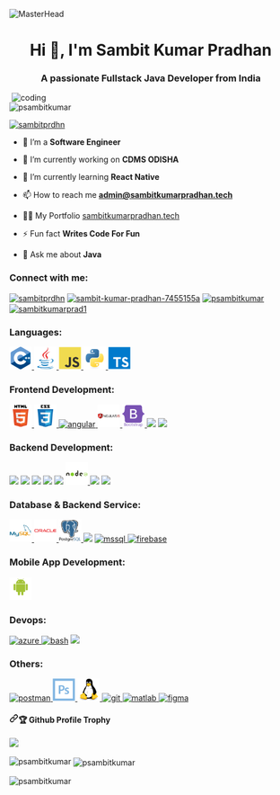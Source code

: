![MasterHead](https://www.quotemaster.org/images/f3/f3eae07c539a14d4ea213b927e4b7e53.jpg)
<h1 align="center">Hi 👋, I'm Sambit Kumar Pradhan</h1>
<h3 align="center">A passionate Fullstack Java Developer from India</h3>
<img align="right" alt="coding" width="500" src="https://miro.medium.com/max/544/1*IRGHmiGsa16stedQvIaZfw.gif">


<p align="left"> <img src="https://komarev.com/ghpvc/?username=psambitkumar&label=Profile%20views&color=0e75b6&style=flat" alt="psambitkumar" /> </p>

<p align="left"> <a href="https://twitter.com/sambitprdhn" target="blank"><img src="https://img.shields.io/twitter/follow/sambitprdhn?logo=twitter&style=for-the-badge" alt="sambitprdhn" /></a> </p>

- 👯 I’m a **Software Engineer**

- 🔭 I’m currently working on **CDMS ODISHA**

- 🌱 I’m currently learning **React Native**

- 📫 How to reach me **admin@sambitkumarpradhan.tech**

- 👨‍💻 My Portfolio [sambitkumarpradhan.tech](sambitkumarpradhan.tech)

- ⚡ Fun fact **Writes Code For Fun**

- 💬 Ask me about **Java**

<h3 align="left">Connect with me:</h3>
<p align="left">
<a href="https://twitter.com/sambitprdhn" target="blank"><img align="center" src="https://raw.githubusercontent.com/rahuldkjain/github-profile-readme-generator/master/src/images/icons/Social/twitter.svg" alt="sambitprdhn" height="30" width="40" /></a>
<a href="https://linkedin.com/in/sambit-kumar-pradhan-7455155a" target="blank"><img align="center" src="https://raw.githubusercontent.com/rahuldkjain/github-profile-readme-generator/master/src/images/icons/Social/linked-in-alt.svg" alt="sambit-kumar-pradhan-7455155a" height="30" width="40" /></a>
<a href="https://instagram.com/psambitkumar" target="blank"><img align="center" src="https://raw.githubusercontent.com/rahuldkjain/github-profile-readme-generator/master/src/images/icons/Social/instagram.svg" alt="psambitkumar" height="30" width="40" /></a>
<a href="https://www.hackerrank.com/sambitkumarprad1" target="blank"><img align="center" src="https://raw.githubusercontent.com/rahuldkjain/github-profile-readme-generator/master/src/images/icons/Social/hackerrank.svg" alt="sambitkumarprad1" height="30" width="40" /></a>
</p>

<h3 align="left">Languages:</h3>
<p align="left"> 
    <a href="https://www.w3schools.com/cpp/" target="_blank" rel="noreferrer"> <img src="https://raw.githubusercontent.com/devicons/devicon/master/icons/cplusplus/cplusplus-original.svg" alt="cplusplus" width="40" height="40"/> </a>
    <a href="https://www.java.com" target="_blank" rel="noreferrer"> <img src="https://raw.githubusercontent.com/devicons/devicon/master/icons/java/java-original.svg" alt="java" width="40" height="40"/> </a> 
    <a href="https://developer.mozilla.org/en-US/docs/Web/JavaScript" target="_blank" rel="noreferrer"> <img src="https://raw.githubusercontent.com/devicons/devicon/master/icons/javascript/javascript-original.svg" alt="javascript" width="40" height="40"/> </a> 
    <a href="https://www.python.org" target="_blank" rel="noreferrer"> <img src="https://raw.githubusercontent.com/devicons/devicon/master/icons/python/python-original.svg" alt="python" width="40" height="40"/> </a> 
    <a href="https://www.typescriptlang.org/" target="_blank" rel="noreferrer"> <img src="https://raw.githubusercontent.com/devicons/devicon/master/icons/typescript/typescript-original.svg" alt="typescript" width="40" height="40"/> </a> 
</p>

<h3 align="left">Frontend Development:</h3>
<p align="left"> 
    <a href="https://www.w3.org/html/" target="_blank" rel="noreferrer"> <img src="https://raw.githubusercontent.com/devicons/devicon/master/icons/html5/html5-original-wordmark.svg" alt="html5" width="40" height="40"/> </a> 
    <a href="https://www.w3schools.com/css/" target="_blank" rel="noreferrer"> <img src="https://raw.githubusercontent.com/devicons/devicon/master/icons/css3/css3-original-wordmark.svg" alt="css3" width="40" height="40"/> </a> 
    <a href="https://angular.io" target="_blank" rel="noreferrer"> <img src="https://angular.io/assets/images/logos/angular/angular.svg" alt="angular" width="40" height="40"/> </a> 
    <a href="https://angular.io" target="_blank" rel="noreferrer"> <img src="https://raw.githubusercontent.com/devicons/devicon/master/icons/angularjs/angularjs-original-wordmark.svg" alt="angularjs" width="40" height="40"/> </a> 
    <a href="https://getbootstrap.com" target="_blank" rel="noreferrer"> <img src="https://raw.githubusercontent.com/devicons/devicon/master/icons/bootstrap/bootstrap-plain-wordmark.svg" alt="bootstrap" width="40" height="40"/> </a> 
    <a target="_blank" rel="noopener noreferrer" href="https://raw.githubusercontent.com/soumyadip007/soumyadip007/master/img/web/ui/jq.jpg"><img src="https://raw.githubusercontent.com/soumyadip007/soumyadip007/master/img/web/ui/jq.jpg" height="30" style="max-width: 100%;"></a>
    <a target="_blank" rel="noopener noreferrer" href="https://raw.githubusercontent.com/soumyadip007/soumyadip007/master/img/web/ui/ajax.png"><img src="https://raw.githubusercontent.com/soumyadip007/soumyadip007/master/img/web/ui/ajax.png" height="30" style="max-width: 100%;"></a>

</p> 

<h3 align="left">Backend Development:</h3>
<p align="left"> 
    <a target="_blank" rel="noopener noreferrer" href="https://raw.githubusercontent.com/soumyadip007/soumyadip007/master/img/web/backend/j2ee.png"><img src="https://raw.githubusercontent.com/soumyadip007/soumyadip007/master/img/web/backend/j2ee.png" height="30" style="max-width: 100%;"></a>
    <a target="_blank" rel="noopener noreferrer" href="https://raw.githubusercontent.com/soumyadip007/soumyadip007/master/img/web/backend/jsp.png"><img src="https://raw.githubusercontent.com/soumyadip007/soumyadip007/master/img/web/backend/jsp.png" height="30" style="max-width: 100%;"></a>
    <a target="_blank" rel="noopener noreferrer" href="https://raw.githubusercontent.com/soumyadip007/soumyadip007/master/img/web/backend/servlet.png"><img src="https://raw.githubusercontent.com/soumyadip007/soumyadip007/master/img/web/backend/servlet.png" height="30" style="max-width: 100%;"></a>
    <a target="_blank" rel="noopener noreferrer" href="https://raw.githubusercontent.com/soumyadip007/soumyadip007/master/img/web/backend/spring-1.png"><img src="https://raw.githubusercontent.com/soumyadip007/soumyadip007/master/img/web/backend/spring-1.png" height="30" style="max-width: 100%;"></a>
    <a target="_blank" rel="noopener noreferrer" href="https://raw.githubusercontent.com/soumyadip007/soumyadip007/master/img/web/backend/spring-boot.png"><img src="https://raw.githubusercontent.com/soumyadip007/soumyadip007/master/img/web/backend/spring-boot.png" height="30" style="max-width: 100%;"></a>
    <a href="https://nodejs.org" target="_blank" rel="noreferrer"> <img src="https://raw.githubusercontent.com/devicons/devicon/master/icons/nodejs/nodejs-original-wordmark.svg" alt="nodejs" width="40" height="40"/> </a> 
    <a target="_blank" rel="noopener noreferrer" href="https://raw.githubusercontent.com/soumyadip007/soumyadip007/master/img/web/backend/hibernate.jpeg"><img src="https://raw.githubusercontent.com/soumyadip007/soumyadip007/master/img/web/backend/hibernate.jpeg" height="30" style="max-width: 100%;"></a>
    <a target="_blank" rel="noopener noreferrer" href="https://raw.githubusercontent.com/soumyadip007/soumyadip007/master/img/web/backend/tomcat.jpg"><img src="https://raw.githubusercontent.com/soumyadip007/soumyadip007/master/img/web/backend/tomcat.jpg" height="30" style="max-width: 100%;"></a>
</p> 


<h3 align="left">Database & Backend Service:</h3>
<p align="left"> 
    <a href="https://www.mysql.com/" target="_blank" rel="noreferrer"> <img src="https://raw.githubusercontent.com/devicons/devicon/master/icons/mysql/mysql-original-wordmark.svg" alt="mysql" width="40" height="40"/> </a> 
    <a href="https://www.oracle.com/" target="_blank" rel="noreferrer"> <img src="https://raw.githubusercontent.com/devicons/devicon/master/icons/oracle/oracle-original.svg" alt="oracle" width="40" height="40"/> </a> 
    <a href="https://www.postgresql.org" target="_blank" rel="noreferrer"> <img src="https://raw.githubusercontent.com/devicons/devicon/master/icons/postgresql/postgresql-original-wordmark.svg" alt="postgresql" width="40" height="40"/> </a> 
    <a target="_blank" rel="noopener noreferrer" href="https://raw.githubusercontent.com/soumyadip007/soumyadip007/master/img/db/mongo.png"><img src="https://raw.githubusercontent.com/soumyadip007/soumyadip007/master/img/db/mongo.png" height="30" style="max-width: 100%;"></a>
    <a href="https://www.microsoft.com/en-us/sql-server" target="_blank" rel="noreferrer"> <img src="https://www.svgrepo.com/show/303229/microsoft-sql-server-logo.svg" alt="mssql" width="40" height="40"/> </a> 
    <a href="https://firebase.google.com/" target="_blank" rel="noreferrer"> <img src="https://www.vectorlogo.zone/logos/firebase/firebase-icon.svg" alt="firebase" width="40" height="40"/> </a> 

</p>


<h3 align="left">Mobile App Development:</h3>
<p align="left"> 
    <a href="https://developer.android.com" target="_blank" rel="noreferrer"> <img src="https://raw.githubusercontent.com/devicons/devicon/master/icons/android/android-original-wordmark.svg" alt="android" width="40" height="40"/> </a> 
    
</p> 

<h3 align="left">Devops:</h3>
<p align="left"> 
    <a href="https://azure.microsoft.com/en-in/" target="_blank" rel="noreferrer"> <img src="https://www.vectorlogo.zone/logos/microsoft_azure/microsoft_azure-icon.svg" alt="azure" width="40" height="40"/> </a> 
    <a href="https://www.gnu.org/software/bash/" target="_blank" rel="noreferrer"> <img src="https://www.vectorlogo.zone/logos/gnu_bash/gnu_bash-icon.svg" alt="bash" width="40" height="40"/></a> 
    <a target="_blank" rel="noopener noreferrer" href="https://raw.githubusercontent.com/soumyadip007/soumyadip007/master/img/cloud/maven.png"><img src="https://raw.githubusercontent.com/soumyadip007/soumyadip007/master/img/cloud/maven.png" height="30" style="max-width: 100%;"></a>
</p> 

<h3 align="left">Others:</h3>
<p align="left"> 
    <a href="https://postman.com" target="_blank" rel="noreferrer"> <img src="https://www.vectorlogo.zone/logos/getpostman/getpostman-icon.svg" alt="postman" width="40" height="40"/> </a> 
    <a href="https://www.photoshop.com/en" target="_blank" rel="noreferrer"> <img src="https://raw.githubusercontent.com/devicons/devicon/master/icons/photoshop/photoshop-line.svg" alt="photoshop" width="40" height="40"/> </a> 
    <a href="https://www.linux.org/" target="_blank" rel="noreferrer"> <img src="https://raw.githubusercontent.com/devicons/devicon/master/icons/linux/linux-original.svg" alt="linux" width="40" height="40"/> </a> 
    <a href="https://git-scm.com/" target="_blank" rel="noreferrer"> <img src="https://www.vectorlogo.zone/logos/git-scm/git-scm-icon.svg" alt="git" width="40" height="40"/> </a> 
    <a href="https://www.mathworks.com/" target="_blank" rel="noreferrer"> <img src="https://upload.wikimedia.org/wikipedia/commons/2/21/Matlab_Logo.png" alt="matlab" width="40" height="40"/> </a> 
    <a href="https://www.figma.com/" target="_blank" rel="noreferrer"> <img src="https://www.vectorlogo.zone/logos/figma/figma-icon.svg" alt="figma" width="40" height="40"/> </a> 
    
</p> 

<div dir="auto">
  <h4 dir="auto"><a id="user-content--github-profile-trophy" class="anchor" href="#-github-profile-trophy" aria-hidden="true"><svg class="octicon octicon-link" viewBox="0 0 16 16" version="1.1" width="16" height="16" aria-hidden="true"><path fill-rule="evenodd" d="M7.775 3.275a.75.75 0 001.06 1.06l1.25-1.25a2 2 0 112.83 2.83l-2.5 2.5a2 2 0 01-2.83 0 .75.75 0 00-1.06 1.06 3.5 3.5 0 004.95 0l2.5-2.5a3.5 3.5 0 00-4.95-4.95l-1.25 1.25zm-4.69 9.64a2 2 0 010-2.83l2.5-2.5a2 2 0 012.83 0 .75.75 0 001.06-1.06 3.5 3.5 0 00-4.95 0l-2.5 2.5a3.5 3.5 0 004.95 4.95l1.25-1.25a.75.75 0 00-1.06-1.06l-1.25 1.25a2 2 0 01-2.83 0z"></path></svg></a><g-emoji class="g-emoji" alias="trophy" fallback-src="https://github.githubassets.com/images/icons/emoji/unicode/1f3c6.png">🏆</g-emoji> Github Profile Trophy</h4>
  <a href="https://github.com/ryo-ma/github-profile-trophy">
    <img src="https://camo.githubusercontent.com/aadbe280268d5470a59718131c85182a4403dfd1f1c2de81da1be6c976acf116/68747470733a2f2f6769746875622d70726f66696c652d74726f7068792e76657263656c2e6170702f3f757365726e616d653d736f756d796164697030303726636f6c756d6e3d3726686964653d50756c6c52657175657374" data-canonical-src="https://github-profile-trophy.vercel.app/?username=soumyadip007&amp;column=7&amp;hide=PullRequest" style="max-width: 100%;">
  </a>
</div>

<p><img align="left" src="https://github-readme-stats.vercel.app/api/top-langs?username=psambitkumar&show_icons=true&locale=en&layout=compact" alt="psambitkumar" /></p>

<p>&nbsp;<img align="center" src="https://github-readme-stats.vercel.app/api?username=psambitkumar&show_icons=true&locale=en" alt="psambitkumar" /></p>

<p><img align="center" src="https://github-readme-streak-stats.herokuapp.com/?user=psambitkumar&" alt="psambitkumar" /></p>
